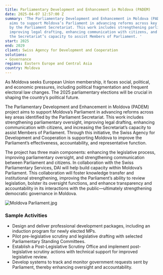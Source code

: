 ```yaml
---
title: Parliamentary Development and Enhancement in Moldova (PADEM)
date: 2025-04-07 12:57:00 Z
summary: 'The Parliamentary Development and Enhancement in Moldova (PADEM) project
  aims to support Moldova’s Parliament in advancing reforms across key areas identified
  by the Parliament Secretariat. This work includes strengthening parliamentary oversight,
  improving legal drafting, enhancing communication with citizens, and increasing
  the Secretariat’s capacity to assist Members of Parliament. '
start: 2025
end: 2029
client: Swiss Agency for Development and Cooperation
solutions:
- Governance
regions: Eastern Europe and Central Asia
country: Moldova
---
```


As Moldova seeks European Union membership, it faces social, political, and economic pressures, including political fragmentation and frequent electoral law changes. The 2025 parliamentary elections will be crucial in shaping the country’s political future.

The Parliamentary Development and Enhancement in Moldova (PADEM) project aims to support Moldova’s Parliament in advancing reforms across key areas identified by the Parliament Secretariat. This work includes strengthening parliamentary oversight, improving legal drafting, enhancing communication with citizens, and increasing the Secretariat’s capacity to assist Members of Parliament. Through this initiative, the Swiss Agency for Development and Cooperation is supporting Moldova to improve the Parliament’s effectiveness, accountability, and representative function.

The project has three main components: enhancing the legislative process, improving parliamentary oversight, and strengthening communication between Parliament and citizens. In collaboration with the Swiss Parliamentary Services, DAI will help build capacity within Moldova’s Parliament. This collaboration will foster knowledge transfer and institutional strengthening, improving the Parliament’s ability to review legislation, bolster its oversight functions, and enhance transparency and accountability in its interactions with the public—ultimately strengthening democratic governance in Moldova.

![Moldova Parliament.jpg](/uploads/Moldova%20Parliament.jpg)

### Sample Activities
 
* Design and deliver professional development packages, including an induction program for newly elected MPs.
* Pilot pre-legislative scrutiny and legislative drafting with selected Parliamentary Standing Committees.
* Establish a Post-Legislative Scrutiny Office and implement post-legislative scrutiny actions with technical support for improved legislative review.
* Develop systems to track and monitor government requests sent by Parliament, thereby enhancing oversight and accountability.